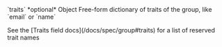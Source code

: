 <tr>
  <td>`traits`</td>
  <td>*optional*</td>
  <td>Object</td>
  <td>Free-form dictionary of traits of the group, like `email` or `name`
    <p>See the [Traits field docs](/docs/spec/group#traits) for a list of reserved trait names</p>
  </td>
</tr>
